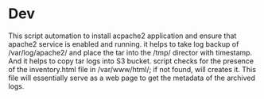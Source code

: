 # Dev

This script automation to install acpache2 application and ensure that apache2 service is enabled and running. it helps to take log backup of /var/log/apache2/ and place the tar into the /tmp/ director with timestamp. And it helps to copy tar logs into S3 bucket. script checks for the presence of the inventory.html file in /var/www/html/; if not found, will creates it. This file will essentially serve as a web page to get the metadata of the archived logs.
